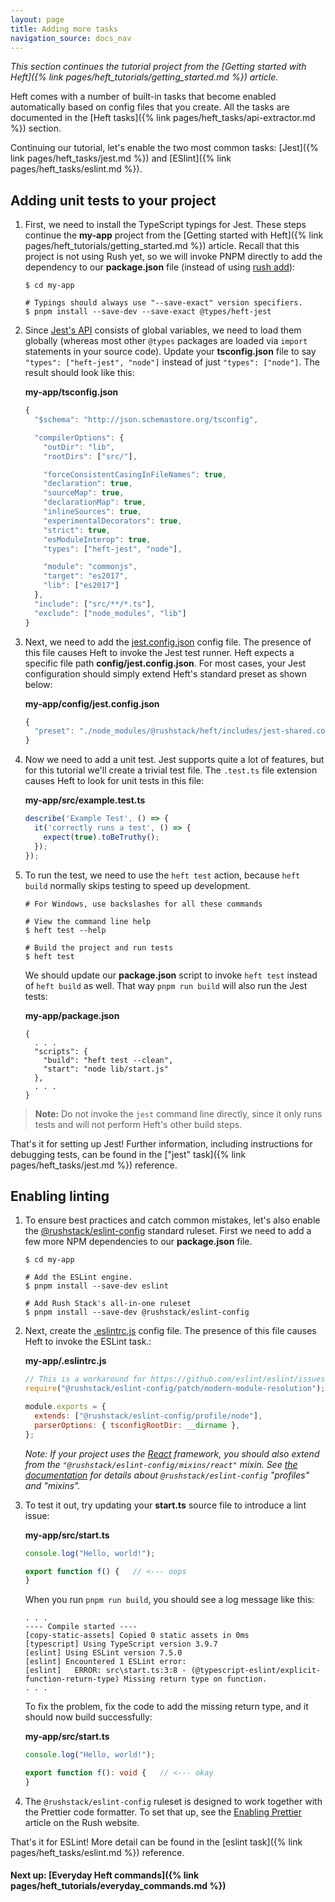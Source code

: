 ```yaml
---
layout: page
title: Adding more tasks
navigation_source: docs_nav
---
```


_This section continues the tutorial project from the [Getting started with Heft]({% link pages/heft_tutorials/getting_started.md %}) article._

Heft comes with a number of built-in tasks that become enabled automatically based on config files that you create.
All the tasks are documented in the [Heft tasks]({% link pages/heft_tasks/api-extractor.md %}) section.

Continuing our tutorial, let's enable the two most common tasks: [Jest]({% link pages/heft_tasks/jest.md %})
and [ESlint]({% link pages/heft_tasks/eslint.md %}).

## Adding unit tests to your project

1. First, we need to install the TypeScript typings for Jest.  These steps continue the **my-app** project from the [Getting started with Heft]({% link pages/heft_tutorials/getting_started.md %}) article.  Recall that this project is not using Rush yet, so we will invoke PNPM directly to add the dependency to our **package.json** file (instead of using [rush add](https://rushjs.io/pages/commands/rush_add/)):

    ```shell
    $ cd my-app

    # Typings should always use "--save-exact" version specifiers.
    $ pnpm install --save-dev --save-exact @types/heft-jest
    ```

2. Since [Jest's API](https://jestjs.io/docs/en/api) consists of global variables, we need to load them globally (whereas most other `@types` packages are loaded via `import` statements in your source code).  Update your **tsconfig.json** file to say `"types": ["heft-jest", "node"]` instead of just `"types": ["node"]`.  The result should look like this:

    **my-app/tsconfig.json**
    ```js
    {
      "$schema": "http://json.schemastore.org/tsconfig",

      "compilerOptions": {
        "outDir": "lib",
        "rootDirs": ["src/"],

        "forceConsistentCasingInFileNames": true,
        "declaration": true,
        "sourceMap": true,
        "declarationMap": true,
        "inlineSources": true,
        "experimentalDecorators": true,
        "strict": true,
        "esModuleInterop": true,
        "types": ["heft-jest", "node"],

        "module": "commonjs",
        "target": "es2017",
        "lib": ["es2017"]
      },
      "include": ["src/**/*.ts"],
      "exclude": ["node_modules", "lib"]
    }
    ```

3. Next, we need to add the [jest.config.json](https://jestjs.io/docs/en/configuration) config file.  The presence of this file causes Heft to invoke the Jest test runner.  Heft expects a specific file path **config/jest.config.json**.  For most cases, your Jest configuration should simply extend Heft's standard preset as shown below:

    **my-app/config/jest.config.json**
    ```js
    {
      "preset": "./node_modules/@rushstack/heft/includes/jest-shared.config.json"
    }
    ```

4. Now we need to add a unit test.  Jest supports quite a lot of features, but for this tutorial we'll create a trivial test file.  The `.test.ts` file extension causes Heft to look for unit tests in this file:

    **my-app/src/example.test.ts**
    ```ts
    describe('Example Test', () => {
      it('correctly runs a test', () => {
        expect(true).toBeTruthy();
      });
    });
    ```

5. To run the test, we need to use the `heft test` action, because `heft build` normally skips testing to speed up development.

    ```shell
    # For Windows, use backslashes for all these commands

    # View the command line help
    $ heft test --help

    # Build the project and run tests
    $ heft test
    ```

    We should update our **package.json** script to invoke `heft test` instead of `heft build` as well.  That way `pnpm run build` will also run the Jest tests:

    **my-app/package.json**
    ```
    {
      . . .
      "scripts": {
        "build": "heft test --clean",
        "start": "node lib/start.js"
      },
      . . .
    }
    ```

> **Note:** Do not invoke the `jest` command line directly, since it only runs tests and will not perform Heft's other build steps.

That's it for setting up Jest!  Further information, including instructions for debugging tests, can be found in the ["jest" task]({% link pages/heft_tasks/jest.md %}) reference.


## Enabling linting

1. To ensure best practices and catch common mistakes, let's also enable the [@rushstack/eslint-config](https://www.npmjs.com/package/@rushstack/eslint-config) standard ruleset.  First we need to add a few more NPM dependencies to our **package.json** file.

    ```shell
    $ cd my-app

    # Add the ESLint engine.
    $ pnpm install --save-dev eslint

    # Add Rush Stack's all-in-one ruleset
    $ pnpm install --save-dev @rushstack/eslint-config
    ```

2. Next, create the [.eslintrc.js](https://eslint.org/docs/user-guide/configuring) config file.  The presence of this file causes Heft to invoke the ESLint task.:

    **my-app/.eslintrc.js**
    ```js
    // This is a workaround for https://github.com/eslint/eslint/issues/3458
    require("@rushstack/eslint-config/patch/modern-module-resolution");

    module.exports = {
      extends: ["@rushstack/eslint-config/profile/node"],
      parserOptions: { tsconfigRootDir: __dirname },
    };
    ```

    _Note: If your project uses the [React](https://reactjs.org/) framework, you should also extend from the `"@rushstack/eslint-config/mixins/react"` mixin.  See [the documentation](https://www.npmjs.com/package/@rushstack/eslint-config) for details about `@rushstack/eslint-config` "profiles" and "mixins"._

3. To test it out, try updating your **start.ts** source file to introduce a lint issue:

    **my-app/src/start.ts**
    ```ts
    console.log("Hello, world!");

    export function f() {   // <--- oops
    }
    ```

    When you run `pnpm run build`, you should see a log message like this:

    ```
    . . .
    ---- Compile started ----
    [copy-static-assets] Copied 0 static assets in 0ms
    [typescript] Using TypeScript version 3.9.7
    [eslint] Using ESLint version 7.5.0
    [eslint] Encountered 1 ESLint error:
    [eslint]   ERROR: src\start.ts:3:8 - (@typescript-eslint/explicit-function-return-type) Missing return type on function.
    . . .
    ```

    To fix the problem, fix the code to add the missing return type, and it should now build successfully:

    **my-app/src/start.ts**
    ```ts
    console.log("Hello, world!");

    export function f(): void {   // <--- okay
    }
    ```

4.  The `@rushstack/eslint-config` ruleset is designed to work together with the Prettier code formatter.
    To set that up, see the [Enabling Prettier](https://rushjs.io/pages/maintainer/enabling_prettier/) article
    on the Rush website.

That's it for ESLint!  More detail can be found in the [eslint task]({% link pages/heft_tasks/eslint.md %}) reference.


#### Next up: [Everyday Heft commands]({% link pages/heft_tutorials/everyday_commands.md %})
